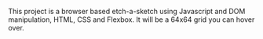 This project is a browser based etch-a-sketch using Javascript and DOM manipulation, HTML, CSS and Flexbox. It will be a 64x64 grid you can hover over.